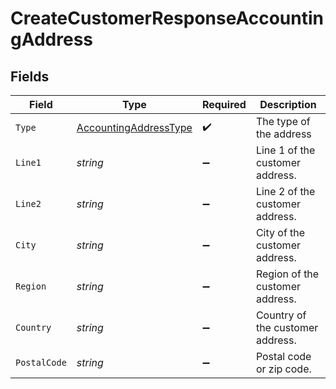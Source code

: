 # CreateCustomerResponseAccountingAddress


## Fields

| Field                                                                     | Type                                                                      | Required                                                                  | Description                                                               |
| ------------------------------------------------------------------------- | ------------------------------------------------------------------------- | ------------------------------------------------------------------------- | ------------------------------------------------------------------------- |
| `Type`                                                                    | [AccountingAddressType](../../Models/Components/AccountingAddressType.md) | :heavy_check_mark:                                                        | The type of the address                                                   |
| `Line1`                                                                   | *string*                                                                  | :heavy_minus_sign:                                                        | Line 1 of the customer address.                                           |
| `Line2`                                                                   | *string*                                                                  | :heavy_minus_sign:                                                        | Line 2 of the customer address.                                           |
| `City`                                                                    | *string*                                                                  | :heavy_minus_sign:                                                        | City of the customer address.                                             |
| `Region`                                                                  | *string*                                                                  | :heavy_minus_sign:                                                        | Region of the customer address.                                           |
| `Country`                                                                 | *string*                                                                  | :heavy_minus_sign:                                                        | Country of the customer address.                                          |
| `PostalCode`                                                              | *string*                                                                  | :heavy_minus_sign:                                                        | Postal code or zip code.                                                  |
